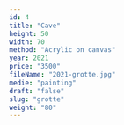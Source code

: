 ```yaml
---
id: 4
title: "Cave"
height: 50
width: 70
method: "Acrylic on canvas"
year: 2021
price: "3500"
fileName: "2021-grotte.jpg"
medie: "painting"
draft: "false"
slug: "grotte"
weight: "80"
---
```

